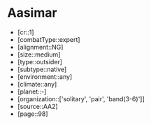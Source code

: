 
# Aasimar

- [cr::1]
- [combatType::expert]
- [alignment::NG]
- [size::medium]
- [type::outsider]
- [subtype::native]
- [environment::any]
- [climate::any]
- [planet::-]
- [organization::['solitary', 'pair', 'band(3-6)']]
- [source::AA2]
- [page::98]
